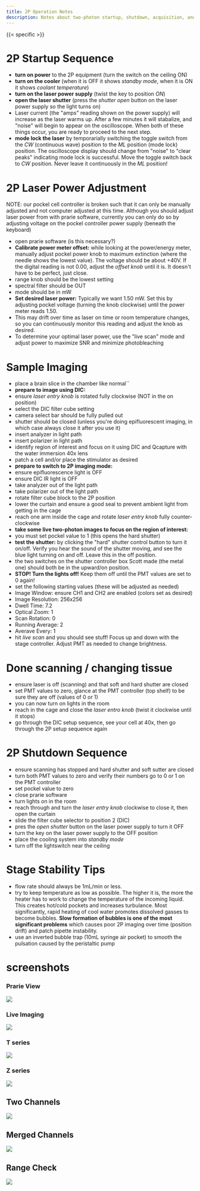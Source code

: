 ```yaml
---
title: 2P Operation Notes
description: Notes about two-photon startup, shutdown, acquisition, and maintenance
---
```


{{< specific >}}

# 2P Startup Sequence

- **turn on power** to the 2P equipment (turn the switch on the ceiling ON)
- **turn on the cooler** (when it is OFF it shows _standby mode_, when it is ON it shows _coolant temperature_)
- **turn on the laser power supply** (twist the key to position _ON_)
- **open the laser shutter** (press the _shutter open_ button on the laser power supply so the light turns on)
- Laser current (the "amps" reading shown on the power supply) will increase as the laser warms up. After a few minutes it will stabalize, and "noise" will begin to appear on the oscilloscope. When both of these things occur, you are ready to proceed to the next step.
- **mode lock the laser** by temporarially switching the toggle switch from the _CW_ (continuous wave) position to the _ML_ position (mode lock) position. The oscilloscope display should change from "noise" to "clear peaks" indicating mode lock is successful. Move the toggle switch back to _CW_ position. Never leave it continuously in the _ML_ position!

# 2P Laser Power Adjustment

NOTE: our pockel cell controller is broken such that it can only be manually adjusted and not computer adjusted at this time. Although you should adjust laser power from with prarie software, currently you can only do so by adjusting voltage on the pockel controller power supply (beneath the keyboard)

- open prarie software (is this necessary?)
- **Calibrate power meter offset:** while looking at the power/energy meter, manually adjust pockel power knob to maximum extinction (where the needle shows the lowest value). The voltage should be about +40V. If the digital reading is not 0.00, adjust the _offset knob_ until it is. It doesn't have to be perfect, just close.
- range knob should be the lowest setting
- spectral filter should be OUT
- mode should be in mW
- **Set desired laser power:** Typically we want 1.50 mW. Set this by adjusting pockel voltage (turning the knob clockwise) until the power meter reads 1.50.
- This may drift over time as laser on time or room temperature changes, so you can continuously monitor this reading and adjust the knob as desired.
- To determine your optimal laser power, use the "live scan" mode and adjust power to maximize SNR and minimize photobleaching

# Sample Imaging

- place a brain slice in the chamber like normal``
- **prepare to image using DIC:**
- ensure _laser entry knob_ is rotated fully clockwise (NOT in the on position)
- select the DIC filter cube setting
- camera select bar should be fully pulled out
- shutter should be closed (unless you're doing epifluorescent imaging, in which case always close it after you use it)
- insert analyzer in light path
- insert polarizer in light path
- identify region of interest and focus on it using DIC and Qcapture with the water immersion 40x lens
- patch a cell and/or place the stimulator as desired
- **prepare to switch to 2P imaging mode:**
- ensure epifluorescence light is OFF
- ensure DIC IR light is OFF
- take analyzer out of the light path
- take polarizer out of the light path
- rotate filter cube block to the 2P position
- lower the curtain and ensure a good seal to prevent ambient light from getting in the cage
- reach one arm inside the cage and rotate _laser entry knob_ fully counter-clockwise
- **take some live two-photon images to focus on the region of interest:**
- you must set pockel value to 1 (this opens the hard shutter)
- **test the shutter:** by clicking the "hard" shutter control button to turn it on/off. Verify you hear the sound of the shutter moving, and see the blue light turning on and off. Leave this in the off position.
- the two switches on the shutter controller box Scott made (the metal one) should both be in the upward/on position.
- **STOP! Turn the lights off!** Keep them off until the PMT values are set to 0 again!
- set the following starting values (these will be adjusted as needed)
- Image Window: ensure CH1 and CH2 are enabled (colors set as desired)
- Image Resolution: 256x256
- Dwell Time: 7.2
- Optical Zoom: 1
- Scan Rotation: 0
- Running Average: 2
- Averave Every: 1
- hit _live scan_ and you should see stuff! Focus up and down with the stage controller. Adjust PMT as needed to change brightness.

# Done scanning / changing tissue

- ensure laser is off (scanning) and that soft and hard shutter are closed
- set PMT values to zero, glance at the PMT controller (top shelf) to be sure they are off (values of 0 or 1)
- you can now turn on lights in the room
- reach in the cage and close the _laser entro knob_ (twist it clockwise until it stops)
- go through the DIC setup sequence, see your cell at 40x, then go through the 2P setup sequence again

# 2P Shutdown Sequence

- ensure scanning has stopped and hard shutter and soft sutter are closed
- turn both PMT values to zero and verify their numbers go to 0 or 1 on the PMT controller
- set pockel value to zero
- close prarie software
- turn lights on in the room
- reach through and turn the _laser entry knob_ clockwise to close it, then open the curtain
- slide the filter cube selector to position 2 (DIC)
- pres the _open shutter_ button on the laser power supply to turn it OFF
- turn the key on the laser power supply to the OFF position
- place the cooling system into _standby mode_
- turn off the lightswitch near the ceiling

# Stage Stability Tips

- flow rate should always be 1mL/min or less.
- try to keep temperature as low as possible. The higher it is, the more the heater has to work to change the temperature of the incoming liquid. This creates hot/cold pockets and increases turbulance. Most significantly, rapid heating of cool water promotes dissolved gasses to become bubbles. **Slow formation of bubbles is one of the most significant problems** which causes poor 2P imaging over time (position drift) and patch pipette instability.
- use an inverted bubble trap (10mL syringe air pocket) to smooth the pulsation caused by the peristaltic pump

# screenshots

### Prarie View

![](/patch/img/gear/operation/prarie.png)

### Live Imaging

![](/patch/img/gear/operation/prarie-live.png)

### T series

![](/patch/img/gear/operation/prarie-tseries.png)

### Z series

![](/patch/img/gear/operation/prarie-zseries.png)

## Two Channels

<img src="/patch/img/gear/operation/prarie-windows.png" class="img-fluid">

## Merged Channels

![](/patch/img/gear/operation/dual-color.png)

## Range Check

![](/patch/img/gear/operation/range-check.png)
